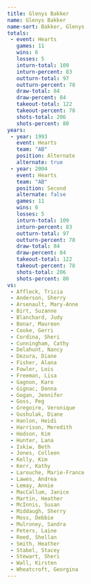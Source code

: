 ```yaml
---
title: Glenys Bakker
name: Glenys Bakker
name-sort: Bakker, Glenys
totals:
 - event: Hearts
   games: 11
   wins: 6
   losses: 5
   inturn-total: 109
   inturn-percent: 83
   outturn-total: 97
   outturn-percent: 78
   draw-total: 84
   draw-percent: 84
   takeout-total: 122
   takeout-percent: 78
   shots-total: 206
   shots-percent: 80
years:
 - year: 1993
   event: Hearts
   team: "AB"
   position: Alternate
   alternate: true
 - year: 2004
   event: Hearts
   team: "AB"
   position: Second
   alternate: false
   games: 11
   wins: 6
   losses: 5
   inturn-total: 109
   inturn-percent: 83
   outturn-total: 97
   outturn-percent: 78
   draw-total: 84
   draw-percent: 84
   takeout-total: 122
   takeout-percent: 78
   shots-total: 206
   shots-percent: 80
vs:
 - Affleck, Tricia
 - Anderson, Sherry
 - Arsenault, Mary-Anne
 - Birt, Suzanne
 - Blanchard, Judy
 - Bonar, Maureen
 - Cooke, Gerri
 - Cordina, Sheri
 - Cunningham, Cathy
 - Delahunt, Nancy
 - Dezura, Diane
 - Fisher, Alana
 - Fowler, Lois
 - Freeman, Lisa
 - Gagnon, Karo
 - Gignac, Donna
 - Gogan, Jennifer
 - Goss, Peg
 - Gregoire, Veronique
 - Gushulak, Diane
 - Hanlon, Heidi
 - Harrison, Meredith
 - Hodson, Kim
 - Hunter, Lana
 - Iskiw, Beth
 - Jones, Colleen
 - Kelly, Kim
 - Kerr, Kathy
 - Larouche, Marie-France
 - Lawes, Andrea
 - Lemay, Annie
 - MacCallum, Janice
 - Martin, Heather
 - McInnis, Susan
 - Middaugh, Sherry
 - Moss, Debbie
 - Mulroney, Sandra
 - Peters, Laine
 - Reed, Shellan
 - Smith, Heather
 - Stabel, Stacey
 - Stewart, Sheri
 - Wall, Kirsten
 - Wheatcroft, Georgina
---
```


